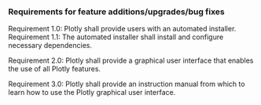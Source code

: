 ### Requirements for feature additions/upgrades/bug fixes

Requirement 1.0: Plotly shall provide users with an automated installer.
	Requirement 1.1: The automated installer shall install and configure necessary dependencies.
	
Requirement 2.0: Plotly shall provide a graphical user interface that enables the use of all Plotly features.

Requirement 3.0: Plotly shall provide an instruction manual from which to learn how to use the Plotly graphical user interface.